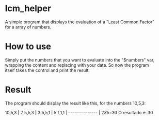 # lcm_helper
A simple program that displays the evaluation of a "Least Common Factor" for a array of numbers.
# How to use
Simply put the numbers that you want to evaluate into the "$numbers" var, wrapping the content and replacing with your data.
So now the program itself takes the control and print the result.
# Result
The program should display the result like this, for the numbers 10,5,3:

10,5,3  | 2
5,5,3	  | 3
5,5,1	  | 5
1,1,1	  | ---------------
 	      | 2*3*5=30
 O resultado é: 30
